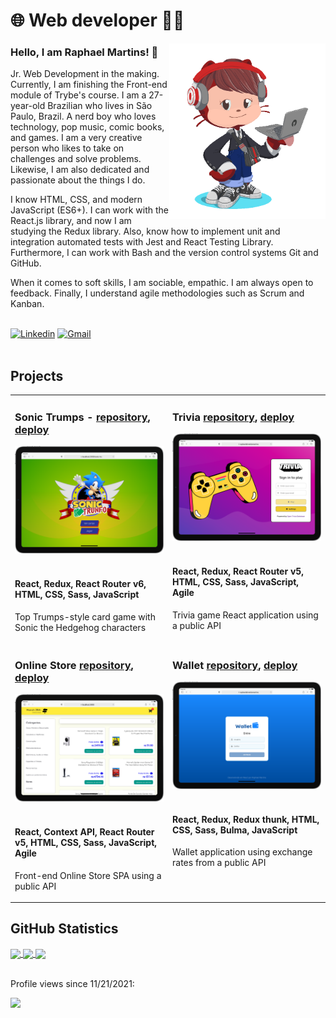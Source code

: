 # :globe_with_meridians: Web developer :technologist:

<img align="right" src="imagens/my_octocat.png" alt="My octocat" width="250px">

### Hello, I am Raphael Martins! 👋

Jr. Web Development in the making. Currently, I am finishing the Front-end module of Trybe's course. I am a 27-year-old Brazilian who lives in São Paulo, Brazil. A nerd boy who loves technology, pop music, comic books, and games. I am a very creative person who likes to take on challenges and solve problems. Likewise, I am also dedicated and passionate about the things I do.

I know HTML, CSS, and modern JavaScript (ES6+). I can work with the React.js library, and now I am studying the Redux library. Also, know how to implement unit and integration automated tests with Jest and React Testing Library. Furthermore, I can work with Bash and the version control systems Git and GitHub.

When it comes to soft skills, I am sociable, empathic. I am always open to feedback. Finally, I understand agile methodologies such as Scrum and Kanban.

<br>

<div>
  <a href="https://www.linkedin.com/in/raphaelameidamartins/" target="_blank" rel="external"><img src="https://img.shields.io/badge/LinkedIn-0077B5?style=for-the-badge&logo=linkedin&logoColor=white" alt="Linkedin"></a>
  <a href="mailto:raphael.almeida.martins@gmail.com" target="_blank"><img src="https://img.shields.io/badge/Gmail-D14836?style=for-the-badge&logo=gmail&logoColor=white" alt="Gmail"></a> 
</div>
<br>

## Projects

<table>
  <tr>
    <td valign="top">
      <h3>Sonic Trumps - 
        <a href="https://github.com/raphaelalmeidamartins/sonic-trumps">repository</a>,
        <a href="https://raphaelalmeidamartins.github.io/sonic-trumps/">deploy</a>
      </h3>
      <img width="100%" src="./imagens/sonic-trumps.png" alt="Project-preview" />
      <br>
      <br>
      <h4>React, Redux, React Router v6, HTML, CSS, Sass, JavaScript</h4>
      <p>Top Trumps-style card game with Sonic the Hedgehog characters</p>
    </td>
    <td valign="top">
      <h3>Trivia
        <a href="https://github.com/raphaelalmeidamartins/trivia">repository</a>,
        <a href="https://raphaelalmeidamartins.github.io/trivia/">deploy</a>
      </h3>
      <img width="100%" src="./imagens/trivia.png" alt="Project-preview" />
      <br>
      <br>
      <h4>React, Redux, React Router v5, HTML, CSS, Sass, JavaScript, Agile</h4>
      <p>Trivia game React application using a public API</p>
    </td>
  </tr>
  <tr>
    <td valign="top">
      <h3>Online Store
        <a href="https://github.com/raphaelalmeidamartins/front-end-online-store">repository</a>,
        <a href="https://raphaelalmeidamartins.github.io/front-end-online-store/#/">deploy</a>
      </h3>
      <img width="100%" src="./imagens/online-store.png" alt="Project-preview" />
      <br>
      <br>
      <h4>React, Context API, React Router v5, HTML, CSS, Sass, JavaScript, Agile</h4>
      <p>Front-end Online Store SPA using a public API</p>
    </td>
    <td valign="top">
      <h3>Wallet
        <a href="https://github.com/raphaelalmeidamartins/trybewallet">repository</a>,
        <a href="https://raphaelalmeidamartins.github.io/trybewallet/">deploy</a>
      </h3>
      <img width="100%" src="./imagens/wallet.png" alt="Project-preview" />
      <br>
      <br>
      <h4>React, Redux, Redux thunk, HTML, CSS, Sass, Bulma, JavaScript</h4>
      <p>Wallet application using exchange rates from a public API</p>
    </td>
  </tr>
</table>

## GitHub Statistics

<a href="https://github.com/anuraghazra/github-readme-stats">
  <img align="center" width="500px" src="https://github-readme-stats.vercel.app/api?username=raphaelalmeidamartins&count_private=true&show_icons=true&theme=dracula" />
</a>
<a href="https://github.com/anuraghazra/github-readme-stats">
  <img align="center" width="500px" src="https://github-readme-stats.vercel.app/api/top-langs/?username=raphaelalmeidamartins&layout=compact&theme=dracula" />
</a>
<a href="https://git.io/streak-stats">
  <img align="center" width="500px" src="http://github-readme-streak-stats.herokuapp.com?user=raphaelalmeidamartins&theme=dark&date_format=M%20j%5B%2C%20Y%5D" />
</a>
<br>
<br>
<div>
  <p>Profile views since 11/21/2021:</p>
  <p><img alingn="center" src="https://profile-counter.glitch.me/raphaelalmeidamartins/count.svg"></p>
</div>
